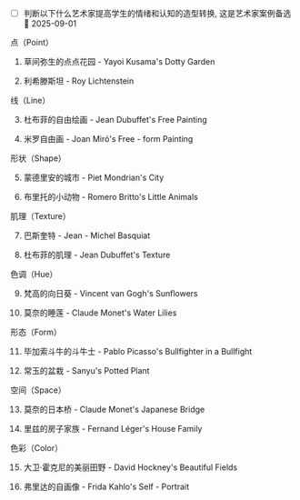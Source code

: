 - [ ] 判断以下什么艺术家提高学生的情绪和认知的造型转换, 这是艺术家案例备选 📅 2025-09-01 

点（Point）

1.	草间弥生的点点花园 - Yayoi Kusama's Dotty Garden

2.	利希滕斯坦 - Roy Lichtenstein

线（Line）

3.	杜布菲的自由绘画 - Jean Dubuffet's Free Painting

4.	米罗自由画 - Joan Miró's Free - form Painting

形状（Shape）

5.	蒙德里安的城市 - Piet Mondrian's City

6.	布里托的小动物 - Romero Britto's Little Animals

肌理（Texture）

7.	巴斯奎特 - Jean - Michel Basquiat

8.	杜布菲的肌理 - Jean Dubuffet's Texture

色调（Hue）

9.	梵高的向日葵 - Vincent van Gogh's Sunflowers

10.	莫奈的睡莲 - Claude Monet's Water Lilies

形态（Form）

11.	毕加索斗牛的斗牛士 - Pablo Picasso's Bullfighter in a Bullfight

12.	常玉的盆栽 - Sanyu's Potted Plant

空间（Space）

13.	莫奈的日本桥 - Claude Monet's Japanese Bridge

14.	里兹的房子家族 - Fernand Léger's House Family

色彩（Color）

15.	大卫·霍克尼的美丽田野 - David Hockney's Beautiful Fields

16.	弗里达的自画像 - Frida Kahlo's Self - Portrait